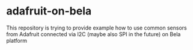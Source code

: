 # adafruit-on-bela
This repository is trying to provide example how to use common sensors from Adafruit connected via I2C (maybe also SPI in the future) on Bela platform
